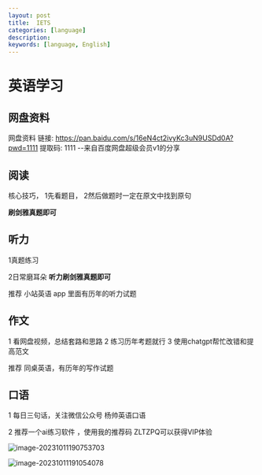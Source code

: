 ```yaml
---
layout: post
title:  IETS
categories: [language]
description: 
keywords: [language, English]
---
```


# 英语学习

## 网盘资料

网盘资料
链接: https://pan.baidu.com/s/16eN4ct2ivyKc3uN9USDd0A?pwd=1111 提取码: 1111 
--来自百度网盘超级会员v1的分享

## 阅读

核心技巧，
1先看题目，
2然后做题时一定在原文中找到原句

**刷剑雅真题即可**

## 听力

1真题练习

2日常磨耳朵
**听力刷剑雅真题即可**

推荐 小站英语 app 里面有历年的听力试题

## 作文

1 看网盘视频，总结套路和思路
2 练习历年考题就行
3 使用chatgpt帮忙改错和提高范文

推荐 同桌英语，有历年的写作试题

## 口语

1 每日三句话，关注微信公众号  杨帅英语口语

2 推荐一个ai练习软件  ，使用我的推荐码 ZLTZPQ可以获得VIP体验

![image-20231011190753703](https://zuti.oss-cn-qingdao.aliyuncs.com/img/20231011190753.png)

![image-20231011191054078](https://zuti.oss-cn-qingdao.aliyuncs.com/img/20231011191315.png)
